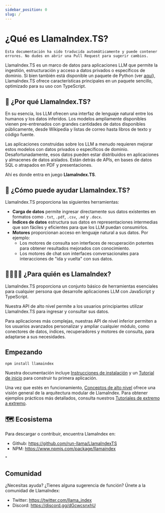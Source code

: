 ```yaml
---
sidebar_position: 0
slug: /
---
```


# ¿Qué es LlamaIndex.TS?

`Esta documentación ha sido traducida automáticamente y puede contener errores. No dudes en abrir una Pull Request para sugerir cambios.`

LlamaIndex.TS es un marco de datos para aplicaciones LLM que permite la ingestión, estructuración y acceso a datos privados o específicos de dominio. Si bien también está disponible un paquete de Python (ver [aquí](https://docs.llamaindex.ai/en/stable/)), LlamaIndex.TS ofrece características principales en un paquete sencillo, optimizado para su uso con TypeScript.

## 🚀 ¿Por qué LlamaIndex.TS?

En su esencia, los LLM ofrecen una interfaz de lenguaje natural entre los humanos y los datos inferidos. Los modelos ampliamente disponibles vienen pre-entrenados con grandes cantidades de datos disponibles públicamente, desde Wikipedia y listas de correo hasta libros de texto y código fuente.

Las aplicaciones construidas sobre los LLM a menudo requieren mejorar estos modelos con datos privados o específicos de dominio. Desafortunadamente, esos datos pueden estar distribuidos en aplicaciones y almacenes de datos aislados. Están detrás de APIs, en bases de datos SQL o atrapados en PDF y presentaciones.

Ahí es donde entra en juego **LlamaIndex.TS**.

## 🦙 ¿Cómo puede ayudar LlamaIndex.TS?

LlamaIndex.TS proporciona las siguientes herramientas:

- **Carga de datos** permite ingresar directamente sus datos existentes en formatos como `.txt`, `.pdf`, `.csv`, `.md` y `.docx`.
- **Índices de datos** estructura sus datos en representaciones intermedias que son fáciles y eficientes para que los LLM puedan consumirlos.
- **Motores** proporcionan acceso en lenguaje natural a sus datos. Por ejemplo:
  - Los motores de consulta son interfaces de recuperación potentes para obtener resultados mejorados con conocimiento.
  - Los motores de chat son interfaces conversacionales para interacciones de "ida y vuelta" con sus datos.

## 👨‍👩‍👧‍👦 ¿Para quién es LlamaIndex?

LlamaIndex.TS proporciona un conjunto básico de herramientas esenciales para cualquier persona que desarrolle aplicaciones LLM con JavaScript y TypeScript.

Nuestra API de alto nivel permite a los usuarios principiantes utilizar LlamaIndex.TS para ingresar y consultar sus datos.

Para aplicaciones más complejas, nuestras API de nivel inferior permiten a los usuarios avanzados personalizar y ampliar cualquier módulo, como conectores de datos, índices, recuperadores y motores de consulta, para adaptarse a sus necesidades.

## Empezando

`npm install llamaindex`

Nuestra documentación incluye [Instrucciones de instalación](./installation.mdx) y un [Tutorial de inicio](./starter.md) para construir tu primera aplicación.

Una vez que estés en funcionamiento, [Conceptos de alto nivel](./getting_started/concepts.md) ofrece una visión general de la arquitectura modular de LlamaIndex. Para obtener ejemplos prácticos más detallados, consulta nuestros [Tutoriales de extremo a extremo](./end_to_end.md).

## 🗺️ Ecosistema

Para descargar o contribuir, encuentra LlamaIndex en:

- Github: https://github.com/run-llama/LlamaIndexTS
- NPM: https://www.npmjs.com/package/llamaindex

"

## Comunidad

¿Necesitas ayuda? ¿Tienes alguna sugerencia de función? Únete a la comunidad de LlamaIndex:

- Twitter: https://twitter.com/llama_index
- Discord: https://discord.gg/dGcwcsnxhU
